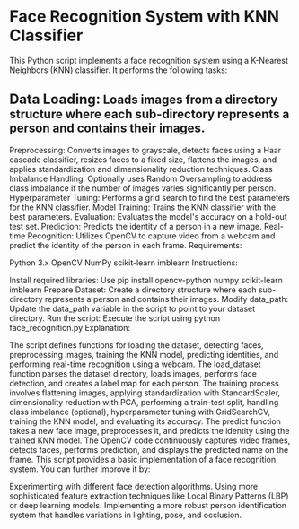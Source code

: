 # Face Recognition System with KNN Classifier
This Python script implements a face recognition system using a K-Nearest Neighbors (KNN) classifier. It performs the following tasks:

## <span style="font-size: 24px;">Data Loading:</span> Loads images from a directory structure where each sub-directory represents a person and contains their images.
Preprocessing: Converts images to grayscale, detects faces using a Haar cascade classifier, resizes faces to a fixed size, flattens the images, and applies standardization and dimensionality reduction techniques.
Class Imbalance Handling: Optionally uses Random Oversampling to address class imbalance if the number of images varies significantly per person.
Hyperparameter Tuning: Performs a grid search to find the best parameters for the KNN classifier.
Model Training: Trains the KNN classifier with the best parameters.
Evaluation: Evaluates the model's accuracy on a hold-out test set.
Prediction: Predicts the identity of a person in a new image.
Real-time Recognition: Utilizes OpenCV to capture video from a webcam and predict the identity of the person in each frame.
Requirements:

Python 3.x
OpenCV
NumPy
scikit-learn
imblearn
Instructions:

Install required libraries: Use pip install opencv-python numpy scikit-learn imblearn
Prepare Dataset: Create a directory structure where each sub-directory represents a person and contains their images.
Modify data_path: Update the data_path variable in the script to point to your dataset directory.
Run the script: Execute the script using python face_recognition.py
Explanation:

The script defines functions for loading the dataset, detecting faces, preprocessing images, training the KNN model, predicting identities, and performing real-time recognition using a webcam.
The load_dataset function parses the dataset directory, loads images, performs face detection, and creates a label map for each person.
The training process involves flattening images, applying standardization with StandardScaler, dimensionality reduction with PCA, performing a train-test split, handling class imbalance (optional), hyperparameter tuning with GridSearchCV, training the KNN model, and evaluating its accuracy.
The predict function takes a new face image, preprocesses it, and predicts the identity using the trained KNN model.
The OpenCV code continuously captures video frames, detects faces, performs prediction, and displays the predicted name on the frame.
This script provides a basic implementation of a face recognition system. You can further improve it by:

Experimenting with different face detection algorithms.
Using more sophisticated feature extraction techniques like Local Binary Patterns (LBP) or deep learning models.
Implementing a more robust person identification system that handles variations in lighting, pose, and occlusion.


